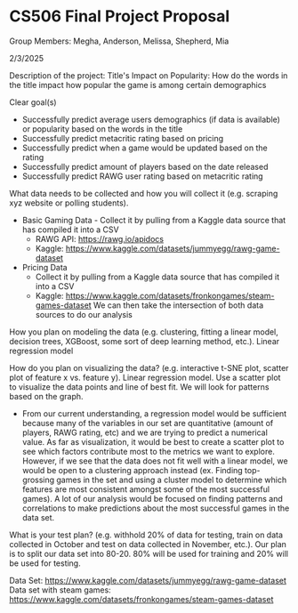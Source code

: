 # CS506 Final Project Proposal
Group Members: Megha, Anderson, Melissa, Shepherd, Mia

2/3/2025

Description of the project:
  Title's Impact on Popularity: How do the words in the title impact how popular the game is among certain demographics 
  
Clear goal(s) 
  - Successfully predict average users demographics (if data is available) or popularity based on the words in the title 
  - Successfully predict metacritic rating based on pricing
  - Successfully predict when a game would be updated based on the rating
  - Successfully predict amount of players based on the date released
  - Successfully predict RAWG user rating based on metacritic rating
    
What data needs to be collected and how you will collect it (e.g. scraping xyz website or polling students).
  - Basic Gaming Data
    	- Collect it by pulling from a Kaggle data source that has compiled it into a CSV
      - RAWG API: https://rawg.io/apidocs 
      - Kaggle: https://www.kaggle.com/datasets/jummyegg/rawg-game-dataset 
  - Pricing Data
      - Collect it by pulling from a Kaggle data source that has compiled it into a CSV
      - Kaggle: https://www.kaggle.com/datasets/fronkongames/steam-games-dataset 
  We can then take the intersection of both data sources to do our analysis

How you plan on modeling the data (e.g. clustering, fitting a linear model, decision trees, XGBoost, some sort of deep learning method, etc.).
  Linear regression model
  
How do you plan on visualizing the data? (e.g. interactive t-SNE plot, scatter plot of feature x vs. feature y). 
  Linear regression model. Use a scatter plot to visualize the data points and line of best fit. We will look for patterns based on the graph.
  * From our current understanding, a regression model would be sufficient because many of the variables in our set are quantitative (amount of players, RAWG rating, etc) and we are trying to predict a numerical value. As far as visualization, it would be best to create a scatter plot to see which factors contribute most to the metrics we want to explore. However, if we see that the data does not fit well with a linear model, we would be open to a clustering approach instead (ex. Finding top-grossing games in the set and using a cluster model to determine which features are most consistent amongst some of the most successful games). A lot of our analysis would be focused on finding patterns and correlations to make predictions about the most successful games in the data set.
  
What is your test plan? (e.g. withhold 20% of data for testing, train on data collected in October and test on data collected in November, etc.).
  Our plan is to split our data set into 80-20. 80% will be used for training and 20% will be used for testing.

Data Set: https://www.kaggle.com/datasets/jummyegg/rawg-game-dataset 
Data set with steam games: https://www.kaggle.com/datasets/fronkongames/steam-games-dataset


